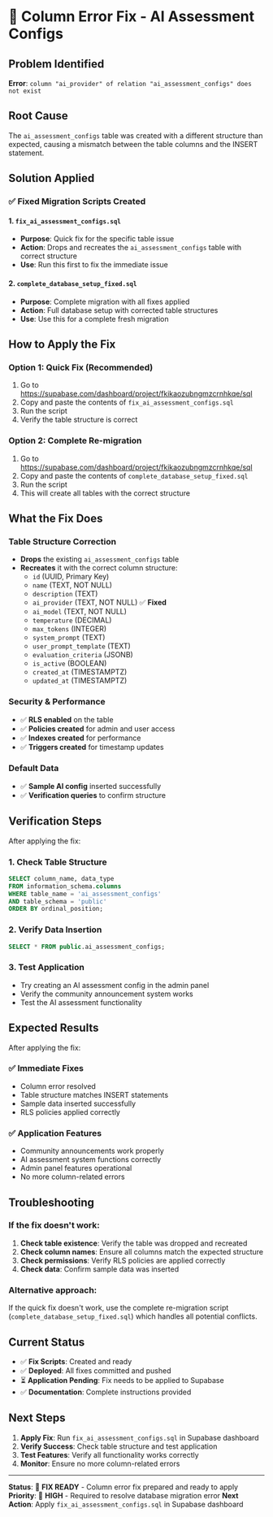 # 🔧 Column Error Fix - AI Assessment Configs

## Problem Identified
**Error**: `column "ai_provider" of relation "ai_assessment_configs" does not exist`

## Root Cause
The `ai_assessment_configs` table was created with a different structure than expected, causing a mismatch between the table columns and the INSERT statement.

## Solution Applied

### ✅ **Fixed Migration Scripts Created**

#### **1. `fix_ai_assessment_configs.sql`**
- **Purpose**: Quick fix for the specific table issue
- **Action**: Drops and recreates the `ai_assessment_configs` table with correct structure
- **Use**: Run this first to fix the immediate issue

#### **2. `complete_database_setup_fixed.sql`**
- **Purpose**: Complete migration with all fixes applied
- **Action**: Full database setup with corrected table structures
- **Use**: Use this for a complete fresh migration

## How to Apply the Fix

### **Option 1: Quick Fix (Recommended)**
1. Go to https://supabase.com/dashboard/project/fkikaozubngmzcrnhkqe/sql
2. Copy and paste the contents of `fix_ai_assessment_configs.sql`
3. Run the script
4. Verify the table structure is correct

### **Option 2: Complete Re-migration**
1. Go to https://supabase.com/dashboard/project/fkikaozubngmzcrnhkqe/sql
2. Copy and paste the contents of `complete_database_setup_fixed.sql`
3. Run the script
4. This will create all tables with the correct structure

## What the Fix Does

### **Table Structure Correction**
- **Drops** the existing `ai_assessment_configs` table
- **Recreates** it with the correct column structure:
  - `id` (UUID, Primary Key)
  - `name` (TEXT, NOT NULL)
  - `description` (TEXT)
  - `ai_provider` (TEXT, NOT NULL) ✅ **Fixed**
  - `ai_model` (TEXT, NOT NULL)
  - `temperature` (DECIMAL)
  - `max_tokens` (INTEGER)
  - `system_prompt` (TEXT)
  - `user_prompt_template` (TEXT)
  - `evaluation_criteria` (JSONB)
  - `is_active` (BOOLEAN)
  - `created_at` (TIMESTAMPTZ)
  - `updated_at` (TIMESTAMPTZ)

### **Security & Performance**
- ✅ **RLS enabled** on the table
- ✅ **Policies created** for admin and user access
- ✅ **Indexes created** for performance
- ✅ **Triggers created** for timestamp updates

### **Default Data**
- ✅ **Sample AI config** inserted successfully
- ✅ **Verification queries** to confirm structure

## Verification Steps

After applying the fix:

### **1. Check Table Structure**
```sql
SELECT column_name, data_type 
FROM information_schema.columns 
WHERE table_name = 'ai_assessment_configs' 
AND table_schema = 'public'
ORDER BY ordinal_position;
```

### **2. Verify Data Insertion**
```sql
SELECT * FROM public.ai_assessment_configs;
```

### **3. Test Application**
- Try creating an AI assessment config in the admin panel
- Verify the community announcement system works
- Test the AI assessment functionality

## Expected Results

After applying the fix:

### ✅ **Immediate Fixes**
- Column error resolved
- Table structure matches INSERT statements
- Sample data inserted successfully
- RLS policies applied correctly

### ✅ **Application Features**
- Community announcements work properly
- AI assessment system functions correctly
- Admin panel features operational
- No more column-related errors

## Troubleshooting

### **If the fix doesn't work:**
1. **Check table existence**: Verify the table was dropped and recreated
2. **Check column names**: Ensure all columns match the expected structure
3. **Check permissions**: Verify RLS policies are applied correctly
4. **Check data**: Confirm sample data was inserted

### **Alternative approach:**
If the quick fix doesn't work, use the complete re-migration script (`complete_database_setup_fixed.sql`) which handles all potential conflicts.

## Current Status

- ✅ **Fix Scripts**: Created and ready
- ✅ **Deployed**: All fixes committed and pushed
- ⏳ **Application Pending**: Fix needs to be applied to Supabase
- ✅ **Documentation**: Complete instructions provided

## Next Steps

1. **Apply Fix**: Run `fix_ai_assessment_configs.sql` in Supabase dashboard
2. **Verify Success**: Check table structure and test application
3. **Test Features**: Verify all functionality works correctly
4. **Monitor**: Ensure no more column-related errors

---

**Status**: 🔧 **FIX READY** - Column error fix prepared and ready to apply
**Priority**: 🚨 **HIGH** - Required to resolve database migration error
**Next Action**: Apply `fix_ai_assessment_configs.sql` in Supabase dashboard
